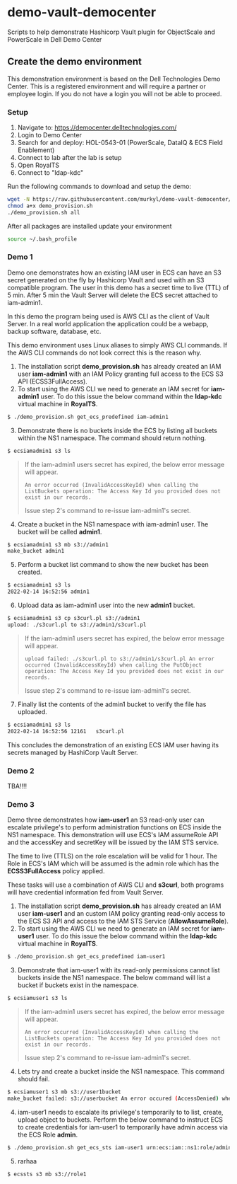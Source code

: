 # demo-vault-democenter
Scripts to help demonstrate Hashicorp Vault plugin for ObjectScale and PowerScale in Dell Demo Center

## Create the demo environment

This demonstration environment is based on the Dell Technologies Demo Center. This is a registered environment and will require a partner or employee login. If you do not have a login you will not be able to proceed.

### Setup

1) Navigate to: https://democenter.delltechnologies.com/
2) Login to Demo Center
3) Search for and deploy: HOL-0543-01 (PowerScale, DataIQ & ECS Field Enablement)
4) Connect to lab after the lab is setup
5) Open RoyalTS
6) Connect to "ldap-kdc"

Run the following commands to download and setup the demo:

```bash
wget -N https://raw.githubusercontent.com/murkyl/demo-vault-democenter/main/demo_provision.sh
chmod a+x demo_provision.sh
./demo_provision.sh all
```

After all packages are installed update your environment

```bash
source ~/.bash_profile
```



### **Demo 1**

Demo one demonstrates how an existing IAM user in ECS can have an S3 secret generated on the fly by Hashicorp Vault and used with an S3 compatible program. The user in this demo has a secret time to live (TTL) of 5 min. After 5 min the Vault Server will delete the ECS secret attached to iam-admin1.

In this demo the program being used is AWS CLI as the client of Vault Server. In a real world application the application could be a webapp, backup software, database, etc.

This demo environment uses Linux aliases to simply AWS CLI commands. If the AWS CLI commands do not look correct this is the reason why.

1. The installation script **demo_provision.sh** has already created an IAM user **iam-admin1** with an IAM Policy granting full access to the ECS S3 API (ECSS3FullAccess). 
2. To start using the AWS CLI we need to generate an IAM secret for **iam-admin1** user. To do this issue the below command within the **ldap-kdc** virtual machine in **RoyalTS**.

```bash
$ ./demo_provision.sh get_ecs_predefined iam-admin1
```

<!--Once the above command is issued the secret for iam-admin1 will have a time to live (TTL) of 5 min. If your AWS CLI commands fail your secret may have expired. If so repeat the above command to receive another secret valid for 5 minuets.-->

3. Demonstrate there is no buckets inside the ECS by listing all buckets within the NS1 namespace. The command should return nothing.

```bash
$ ecsiamadmin1 s3 ls
```

> If the iam-admin1 users secret has expired, the below error message will appear.
>
> `An error occurred (InvalidAccessKeyId) when calling the ListBuckets operation: The Access Key Id you provided does not exist in our records.`
>
>  Issue step 2's command to re-issue iam-admin1's secret.

4. Create a bucket in the NS1 namespace with iam-admin1 user. The bucket will be called **admin1**.

```bash
$ ecsiamadmin1 s3 mb s3://admin1
make_bucket admin1
```

5. Perform a bucket list command to show the new bucket has been created.

```bash
$ ecsiamadmin1 s3 ls
2022-02-14 16:52:56 admin1
```

6. Upload data as iam-admin1 user into the new **admin1** bucket.

```bash
$ ecsiamadmin1 s3 cp s3curl.pl s3://admin1
upload: ./s3curl.pl to s3://admin1/s3curl.pl
```

> If the iam-admin1 users secret has expired, the below error message will appear.
>
> `upload failed: ./s3curl.pl to s3://admin1/s3curl.pl An error occurred (InvalidAccessKeyId) when calling the PutObject operation: The Access Key Id you provided does not exist in our records.`
>
>  Issue step 2's command to re-issue iam-admin1's secret.

7. Finally list the contents of the admin1 bucket to verify the file has uploaded.

```bash
$ ecsiamadmin1 s3 ls
2022-02-14 16:52:56	12161	s3curl.pl
```

This concludes the demonstration of an existing ECS IAM user having its secrets managed by HashiCorp Vault Server.

### **Demo 2**

TBA!!!!

### Demo 3

Demo three demonstrates how **iam-user1** an S3 read-only user can escalate privilege's to perform administration functions on ECS inside the NS1 namespace. This demonstration will use ECS's IAM assumeRole API and the accessKey and secretKey will be issued by the IAM STS service.

The time to live (TTLS) on the role escalation will be valid for 1 hour. The Role in ECS's IAM which will be assumed is the admin role which has the **ECSS3FullAccess** policy applied.

These tasks will use a combination of AWS CLI and **s3curl**, both programs will have credential information fed from Vault Server.



1. The installation script **demo_provision.sh** has already created an IAM user **iam-user1** and an custom IAM policy granting read-only access to the ECS S3 API and access to the IAM STS Service (**AllowAssumeRole**). 
2. To start using the AWS CLI we need to generate an IAM secret for **iam-user1** user. To do this issue the below command within the **ldap-kdc** virtual machine in **RoyalTS**.

```bash
$ ./demo_provision.sh get_ecs_predefined iam-user1
```

<!--Once the above command is issued the secret for iam-admin1 will have a time to live (TTL) of 5 min. If your AWS CLI commands fail your secret may have expired. If so repeat the above command to receive another secret valid for 5 minuets.-->

3. Demonstrate that iam-user1 with its read-only permissions cannot list buckets inside the NS1 namespace. The below command will list a bucket if buckets exist in the namespace.

```bash
$ ecsiamuser1 s3 ls
```

> If the iam-admin1 users secret has expired, the below error message will appear.
>
> `An error occurred (InvalidAccessKeyId) when calling the ListBuckets operation: The Access Key Id you provided does not exist in our records.`
>
>  Issue step 2's command to re-issue iam-admin1's secret.

4. Lets try and create a bucket inside the NS1 namespace. This command should fail.

```bash
$ ecsiamuser1 s3 mb s3://user1bucket
make_bucket failed: s3://userbucket An error occured (AccessDenied) when calling the CreateBucket operation: Access Denied
```



4. iam-user1 needs to escalate its privilege's temporarily to to list, create, upload object to buckets. Perform the below command to instruct ECS to create credentials for iam-user1 to temporarily have admin access via the ECS Role **admin**.

```bash
$ ./demo_provision.sh get_ecs_sts iam-user1 urn:ecs:iam::ns1:role/admins
```

5. rarhaa

```bash
$ ecssts s3 mb s3://role1
```





